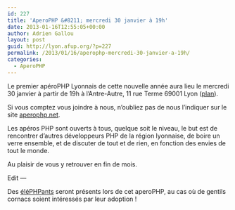 ```yaml
---
id: 227
title: 'AperoPHP &#8211; mercredi 30 janvier à 19h'
date: 2013-01-16T12:55:05+00:00
author: Adrien Gallou
layout: post
guid: http://lyon.afup.org/?p=227
permalink: /2013/01/16/aperophp-mercredi-30-janvier-a-19h/
categories:
  - AperoPHP
---
```

Le premier apéroPHP Lyonnais de cette nouvelle année aura lieu le mercredi 30 janvier à partir de 19h à l’Antre-Autre, 11 rue Terme 69001 Lyon ([plan](https://maps.google.fr/?ll=45.769200,4.831600&q=45.769200,4.831600&t=m&z=14)).

Si vous comptez vous joindre à nous, n’oubliez pas de nous l’indiquer sur le site [aperophp.net](http://aperophp.net/284/view.html).

Les apéros PHP sont ouverts à tous, quelque soit le niveau, le but est de rencontrer d’autres développeurs PHP de la région lyonnaise, de boire un verre ensemble, et de discuter de tout et de rien, en fonction des envies de tout le monde.

Au plaisir de vous y retrouver en fin de mois.

Edit &#8212;

Des [éléPHPants](http://lyon.afup.org/2012/12/10/les-elephpants-envahissent-lyon/ "Les elePHPants envahissent Lyon") seront présents lors de cet aperoPHP, au cas où de gentils cornacs soient intéressés par leur adoption !
